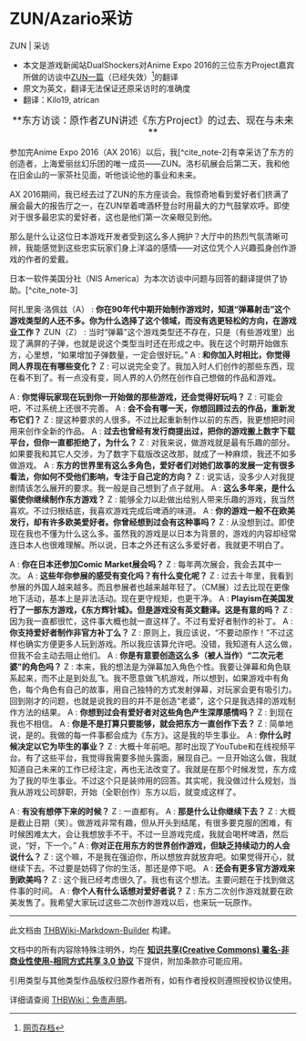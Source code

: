 # ZUN/Azario采访

<!-- source html: G:\repos\THBWiki-Markdown-Builder\THBWikiMarkdown\Temp\main\5\5b\ns0%3AZUN%2FAzario%E9%87%87%E8%AE%BF.html -->

ZUN | 采访

- 本文是游戏新闻站DualShockers对Anime Expo 2016的三位东方Project嘉宾所做的访谈中[ZUN一篇](http://www.dualshockers.com/2016/08/26/touhou-interview-creator-zun-talks-past-present-and-future-of-his-touhou-project/)（已经失效）[^cite_note-1]的翻译
- 原文为英文，翻译无法保证还原采访时的准确度
- 翻译：Kilo19, atrican

<center><big> **东方访谈：原作者ZUN讲述《东方Project》的过去、现在与未来** </big></center>
  
参加完Anime Expo 2016（AX 2016）以后，我[^cite_note-2]有幸采访了东方的创造者，上海爱丽丝幻乐团的唯一成员——ZUN。洛杉矶展会后第二天，我和他在旧金山的一家茶社见面，听他谈论他的事业和未来。  

AX 2016期间，我已经去过了ZUN的东方座谈会。我惊奇地看到爱好者们挤满了展会最大的报告厅之一，在ZUN举着啤酒杯登台时用最大的力气鼓掌欢呼。即使对于很多最忠实的爱好者，这也是他们第一次亲眼见到他。  

那么是什么让这位日本游戏开发者受到这么多人拥护？大厅中的热烈气氛清晰可辨，我能感觉到这些忠实玩家们身上洋溢的感情——对这位凭个人兴趣孤身创作游戏的作者的爱戴。  

日本一软件美国分社（NIS America）为本次访谈中问题与回答的翻译提供了协助。[^cite_note-3]
  
  
  

  

阿扎里奥·洛佩兹（A）
:  **你在90年代中期开始制作游戏时，知道“弹幕射击”这个游戏类型的人还不多。你为什么选择了这个领域，而没有选更轻松的方向，在游戏业工作？** 
ZUN（Z）
: 当时“弹幕”这个游戏类型还不存在，只是（有些游戏里）出现了满屏的子弹，也就是说这个类型当时还在形成之中。我在这个时期开始做东方，心里想，“如果增加子弹数量，一定会很好玩。”
A
:  **和你加入时相比，你觉得同人界现在有哪些变化？** 
Z
: 可以说完全变了。我加入时人们创作的那些东西，现在看不到了。有一点没有变，同人界的人仍然在创作自己想做的作品和游戏。

  
  

  

A
:  **你觉得玩家现在玩到你一开始做的那些游戏，还会觉得好玩吗？** 
Z
: 可能会吧，不过系统上还很不完善。
A
:  **会不会有哪一天，你想回顾过去的作品，重新发布它们？** 
Z
: 提这种要求的人很多。不过比起重新制作以前的东西，我更想把时间用来创作全新的作品。
A
:  **过去也曾经有发行商提出过，把你的游戏搬上数字下载平台，但你一直都拒绝了，为什么？** 
Z
: 对我来说，做游戏就是最有乐趣的部分。如果要我和其它人交涉，为了数字下载版改这改那，就成了一种麻烦，我还不如多做游戏。
A
:  **东方的世界里有这么多角色，爱好者们对她们故事的发展一定有很多看法，你如何不受他们影响，专注于自己定的方向？** 
Z
: 说实话，没多少人对我提剧情该怎么展开的要求。我一般是自己想到了点子就用。
A
:  **这么多年来，是什么驱使你继续制作东方游戏？** 
Z
: 能够全力以赴做出给别人带来乐趣的游戏，我当然喜欢。不过归根结底，我喜欢游戏完成后啤酒的味道。
A
:  **你的游戏一般不在欧美发行，却有许多欧美爱好者。你曾经想到过会有这种事吗？** 
Z
: 从没想到过。即使现在我也不懂为什么这么多。虽然我的游戏是以日本为背景的，游戏的内容却经常连日本人也很难理解。所以说，日本之外还有这么多爱好者，我就更不明白了。

  
  

  

A
:  **你在日本还参加Comic Market展会吗？** 
Z
: 每年两次展会，我会去其中一次。
A
:  **这些年你参展的感受有变化吗？有什么变化呢？** 
Z
: 过去十年里，我看到参展的外国人越来越多。而且参展者也越来越年轻了。（CM展）过去比现在更像地下活动，基本上是非法活动。现在更守规矩，也更干净。
A
:  **Playism在美国发行了一部东方游戏，《东方辉针城》。但是游戏没有英文翻译。这是有意的吗？** 
Z
: 因为我一直都很忙，这件事大概也就一直这样了。不过有爱好者制作的补丁。
A
:  **你支持爱好者制作非官方补丁么？** 
Z
: 原则上，我应该说，“不要动原作！”不过这样也确实方便更多人玩到游戏。所以我应该算允许吧。没错，我知道有人这么做，但我不会主动去阻止他们。
A
:  **你是有意要创造这么多（被人当作）“二次元老婆”的角色吗？** 
Z
: 本来，我的想法是为弹幕加入角色个性。我要让弹幕和角色联系起来，而不止是到处乱飞。我不愿意做飞机游戏，所以想到，如果游戏中有角色，每个角色有自己的故事，用自己独特的方式发射弹幕，对玩家会更有吸引力。回到刚才的问题，也就是说我的目的并不是创造“老婆”，这个只是我选择的游戏制作方法的结果。
A
:  **你想到过会有爱好者对这些角色产生深厚感情吗？** 
Z
: 到现在我也不相信。
A
:  **你是不是打算只要能够，就会把东方一直创作下去？** 
Z
: 简单地说，是的。我做的每一件事都会成为《东方》。这是我的毕生事业。
A
:  **你什么时候决定以它为毕生的事业？** 
Z
: 大概十年前吧。那时出现了YouTube和在线视频平台。有了这些平台，我觉得我需要多抛头露面，展现自己。一旦开始这么做，我就知道自己未来的工作已经注定，再也无法改变了。我就是在那个时候发觉，东方成为了我的毕生事业。不过这个只是装帅用的回答。其实呢，我没做过什么规划，当我从游戏公司辞职，开始（全职创作）东方以后，就变成这样了。

  
  

  

A
:  **有没有想停下来的时候？** 
Z
: 一直都有。
A
:  **那是什么让你继续下去？** 
Z
: 大概是截止日期（笑）。做游戏非常有趣，但从开头到结尾，有很多要克服的困难，有时候困难太大，会让我想放手不干。不过一旦游戏完成，我就会喝杯啤酒，然后说，“好，下一个。”
A
:  **你对正在用东方的世界创作游戏，但缺乏持续动力的人会说什么？** 
Z
: 这个嘛，不是我在强迫你，所以想放弃就放弃吧。如果觉得开心，就继续下去。不过要是妨碍了你的生活，那还是停下吧。
A
:  **还会有更多官方游戏来到欧美吗？** 
Z
: 这个我已经考虑很久了。我也有这个想法。主要问题在于找到做这件事的时间。
A
:  **你个人有什么话想对爱好者说？** 
Z
: 东方二次创作游戏就要在欧美发售了。我希望大家玩过这些二次创作游戏以后，也来玩一玩原作。


[^cite_note-1]: [网页存档](https://web.archive.org/web/20160826192827/http://www.dualshockers.com/2016/08/26/touhou-interview-creator-zun-talks-past-present-and-future-of-his-touhou-project/)





---

此文档由 [THBWiki-Markdown-Builder](https://github.com/Delsin-Yu/THBWiki-Markdown-Builder) 构建。

文档中的所有内容除特殊注明外，均在 [**知识共享(Creative Commons) 署名-非商业性使用-相同方式共享 3.0 协议**](https://creativecommons.org/licenses/by-sa/3.0/deed.zh-hans) 下提供，附加条款亦可能应用。

引用类型与其他类型作品版权归原作者所有，如有作者授权则遵照授权协议使用。

详细请查阅 [THBWiki：免责声明](https://thbwiki.cc/THBWiki:%E5%85%8D%E8%B4%A3%E5%A3%B0%E6%98%8E)。

